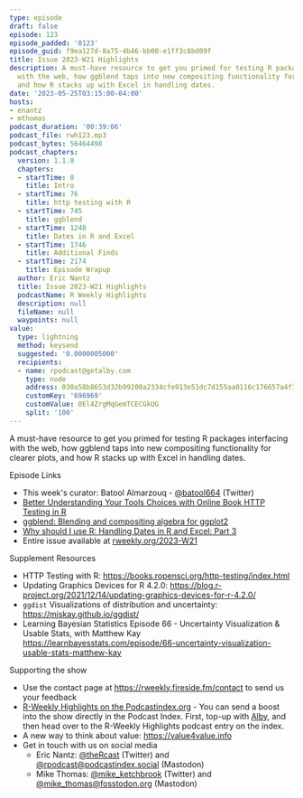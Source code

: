 ```yaml
---
type: episode
draft: false
episode: 123
episode_padded: '0123'
episode_guid: f9ea127d-8a75-4b46-bb00-e1ff3c8bd09f
title: Issue 2023-W21 Highlights
description: A must-have resource to get you primed for testing R packages interfacing
  with the web, how ggblend taps into new compositing functionality for clearer plots,
  and how R stacks up with Excel in handling dates.
date: '2023-05-25T03:15:00-04:00'
hosts:
- enantz
- mthomas
podcast_duration: '00:39:06'
podcast_file: rwh123.mp3
podcast_bytes: 56464498
podcast_chapters:
  version: 1.1.0
  chapters:
  - startTime: 0
    title: Intro
  - startTime: 76
    title: http testing with R
  - startTime: 745
    title: ggblend
  - startTime: 1248
    title: Dates in R and Excel
  - startTime: 1746
    title: Additional Finds
  - startTime: 2174
    title: Episode Wrapup
  author: Eric Nantz
  title: Issue 2023-W21 Highlights
  podcastName: R Weekly Highlights
  description: null
  fileName: null
  waypoints: null
value:
  type: lightning
  method: keysend
  suggested: '0.0000005000'
  recipients:
  - name: rpodcast@getalby.com
    type: node
    address: 030a58b8653d32b99200a2334cfe913e51dc7d155aa0116c176657a4f1722677a3
    customKey: '696969'
    customValue: 0El4ZrgMqGemTCECGkUG
    split: '100'
---
```

A must-have resource to get you primed for testing R packages
interfacing with the web, how ggblend taps into new compositing
functionality for clearer plots, and how R stacks up with Excel in
handling dates.

Episode Links

-   This week's curator: Batool Almarzouq -
    <a href="https://twitter.com/batool664" rel="nofollow">@batool664</a>
    (Twitter)
-   <a
    href="https://www.r-consortium.org/blog/2023/05/15/better-understanding-your-tools-choices-online-book-http-testing-r"
    rel="nofollow">Better Understanding Your Tools Choices with Online Book
    HTTP Testing in R</a>
-   <a href="https://github.com/mjskay/ggblend/" rel="nofollow">ggblend:
    Blending and compositing algebra for ggplot2</a>
-   <a
    href="https://www.jumpingrivers.com/blog/date-r-excel-datetimes-transition/"
    rel="nofollow">Why should I use R: Handling Dates in R and Excel: Part
    3</a>
-   Entire issue available at
    <a href="https://rweekly.org/2023-W21.html"
    rel="nofollow">rweekly.org/2023-W21</a>

Supplement Resources

-   HTTP Testing with R:
    <a href="https://books.ropensci.org/http-testing/index.html"
    rel="nofollow">https://books.ropensci.org/http-testing/index.html</a>
-   Updating Graphics Devices for R 4.2.0: <a
    href="https://blog.r-project.org/2021/12/14/updating-graphics-devices-for-r-4.2.0/"
    rel="nofollow">https://blog.r-project.org/2021/12/14/updating-graphics-devices-for-r-4.2.0/</a>
-   `ggdist` Visualizations of distribution and uncertainty:
    <a href="https://mjskay.github.io/ggdist/"
    rel="nofollow">https://mjskay.github.io/ggdist/</a>
-   Learning Bayesian Statistics Episode 66 - Uncertainty Visualization
    & Usable Stats, with Matthew Kay <a
    href="https://learnbayesstats.com/episode/66-uncertainty-visualization-usable-stats-matthew-kay"
    rel="nofollow">https://learnbayesstats.com/episode/66-uncertainty-visualization-usable-stats-matthew-kay</a>

Supporting the show

-   Use the contact page at
    <a href="https://rweekly.fireside.fm/contact"
    rel="nofollow">https://rweekly.fireside.fm/contact</a> to send us
    your feedback
-   <a href="https://podcastindex.org/podcast/1062040"
    rel="nofollow">R-Weekly Highlights on the Podcastindex.org</a> - You
    can send a boost into the show directly in the Podcast Index. First,
    top-up with <a href="https://getalby.com/" rel="nofollow">Alby</a>,
    and then head over to the R-Weekly Highlights podcast entry on the
    index.
-   A new way to think about value: <a href="https://value4value.info"
    rel="nofollow">https://value4value.info</a>
-   Get in touch with us on social media
    -   Eric Nantz:
        <a href="https://twitter.com/theRcast" rel="nofollow">@theRcast</a>
        (Twitter) and <a href="https://podcastindex.social/@rpodcast"
        rel="nofollow">@rpodcast@podcastindex.social</a> (Mastodon)
    -   Mike Thomas: <a href="https://twitter.com/mike_ketchbrook"
        rel="nofollow">@mike_ketchbrook</a> (Twitter) and
        <a href="https://fosstodon.org/@mike_thomas"
        rel="nofollow">@mike_thomas@fosstodon.org</a> (Mastodon)
